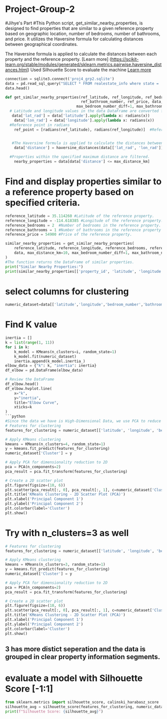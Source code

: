 # Project-Group-2
#Jihye's Part
#This Python script, get_similar_nearby_properties, is designed to find properties that are similar to a given reference property based on geographic location, number of bedrooms, number of bathrooms, and price. It utilizes the Haversine formula for calculating distances between geographical coordinates.

The Haversine formula is applied to calculate the distances between each property and the reference property.
[Learn more] (https://scikit-learn.org/stable/modules/generated/sklearn.metrics.pairwise.haversine_distances.html)
Used Silhouette Score to evaluate the machine
[Learn more](https://scikit-learn.org/stable/modules/generated/sklearn.metrics.silhouette_score.html)

```python
connection = sqlite3.connect('proj4_grp2.sqlite')
data = pd.read_sql_query("SELECT * FROM realestate_info where state = 'AZ'", connection)
data.head()
```

```python
def get_similar_nearby_properties(ref_latitude, ref_longitude, ref_bedroom_number, 
                                  ref_bathroom_number, ref_price, data, max_distance_km=10,
                                max_bedroom_number_diff=1, max_bathroom_number_diff=1, max_price_diff=50000):
  # Latitude and longitude values in the data DataFrame are converted from degrees to radians
   data['lat_rad'] = data['latitude'].apply(lambda x: radians(x))
    data['lon_rad'] = data['longitude'].apply(lambda x: radians(x))
  #Reference point in radians
    ref_point = [radians(ref_latitude), radians(ref_longitude)]  #Reference point in radians
    

   #The Haversine formula is applied to calculate the distances between each property and the reference property.
    data['distance'] = haversine_distances(data[['lat_rad', 'lon_rad']].values, [ref_point]).reshape(-1) * 6371.0

  #Properties within the specified maximum distance are filtered.
    nearby_properties = data[data['distance'] <= max_distance_km]
```

# Find and display properties similar to a reference property based on specified criteria. 
```python
reference_latitude = 35.114260 #Latitude of the reference property.
reference_longitude = -114.618385 #Longitude of the reference property.
reference_bedrooms = 2  #Number of bedrooms in the reference property.
reference_bathrooms = 1 #Number of bathrooms in the reference property
reference_price = 54900 #Price of the reference property.

similar_nearby_properties = get_similar_nearby_properties(
    reference_latitude, reference_longitude, reference_bedrooms, reference_bathrooms, reference_price,
    data, max_distance_km=10, max_bedroom_number_diff=1, max_bathroom_number_diff=1, max_price_diff=50000
)
#The function returns the DataFrame of similar properties.
print("Similar Nearby Properties:")
print(similar_nearby_properties[['property_id', 'latitude', 'longitude', 'distance', 'bedroom_number', 'bathroom_number', 'living_space', 'price']])
```
# select columns for clustering
```python
numeric_dataset=data[['latitude','longitude','bedroom_number','bathroom_number','price']]
```
# Find K value
```python
inertia = []
k = list(range(1, 11))
for i in k:
    k_model = KMeans(n_clusters=i, random_state=1)
    k_model.fit(numeric_dataset)
    inertia.append(k_model.inertia_)
elbow_data = {"k": k, "inertia": inertia}
df_elbow = pd.DataFrame(elbow_data)

# Review the DataFrame
df_elbow.head()
df_elbow.hvplot.line(
    x="k", 
    y="inertia", 
    title="Elbow Curve", 
    xticks=k
)
```python
#Since the data we have is High-Dimensional Data, we use PCA to reduce the dimensionality by capturing the most important variations in the data.
# Features for clustering
features_for_clustering = numeric_dataset[['latitude', 'longitude', 'bedroom_number', 'bathroom_number', 'price']]

# Apply KMeans clustering
kmeans = KMeans(n_clusters=4, random_state=1)
y = kmeans.fit_predict(features_for_clustering)
numeric_dataset['Cluster'] = y

# Apply PCA for dimensionality reduction to 2D
pca = PCA(n_components=2)
pca_result = pca.fit_transform(features_for_clustering)

# Create a 2D scatter plot
plt.figure(figsize=(10, 6))
plt.scatter(pca_result[:, 0], pca_result[:, 1], c=numeric_dataset['Cluster'], cmap='viridis', alpha=0.8)
plt.title('KMeans Clustering - 2D Scatter Plot (PCA)')
plt.xlabel('Principal Component 1')
plt.ylabel('Principal Component 2')
plt.colorbar(label='Cluster')
plt.show()
```

# Try with n_clusters=3 as well
```python
# Features for clustering
features_for_clustering = numeric_dataset[['latitude', 'longitude', 'bedroom_number', 'bathroom_number', 'price']]

# Apply KMeans clustering
kmeans = KMeans(n_clusters=3, random_state=1)
y = kmeans.fit_predict(features_for_clustering)
numeric_dataset['Cluster'] = y

# Apply PCA for dimensionality reduction to 2D
pca = PCA(n_components=2)
pca_result = pca.fit_transform(features_for_clustering)

# Create a 2D scatter plot
plt.figure(figsize=(10, 6))
plt.scatter(pca_result[:, 0], pca_result[:, 1], c=numeric_dataset['Cluster'], cmap='viridis', alpha=0.8)
plt.title('KMeans Clustering - 2D Scatter Plot (PCA)')
plt.xlabel('Principal Component 1')
plt.ylabel('Principal Component 2')
plt.colorbar(label='Cluster')
plt.show()
```
## 3 has more distict seperation and the data is grouped in clear property information segments.

# evaluate a model with Silhouette Score [-1:1]
```python
from sklearn.metrics import silhouette_score, calinski_harabasz_score
silhouette_avg = silhouette_score(features_for_clustering, numeric_dataset['Cluster'])
print(f"Silhouette Score: {silhouette_avg}")

```

